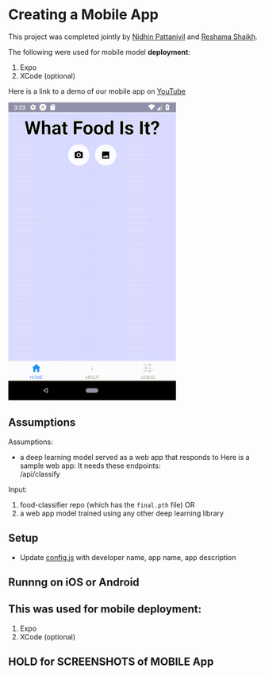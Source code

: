 # Creating a Mobile App 

This project was completed jointly by [Nidhin Pattaniyil](https://www.linkedin.com/in/nidhinpattaniyil/) and [Reshama Shaikh](https://reshamas.github.io).

The following were used for mobile model **deployment**:    
1.  Expo
2.  XCode (optional)

Here is a link to a demo of our mobile app on [YouTube](https://www.youtube.com/watch?v=7d2qFLeYvRc&t=1s)

![Demo](docs/images/demo.gif)



## Assumptions
Assumptions:  
- a deep learning model served as a web app that responds to 
Here is a sample web app:
It needs these endpoints:  
/api/classify

Input:  
1.  food-classifier repo (which has the `final.pth` file)
OR
2.  a web app model trained using any other deep learning library


## Setup 
- Update [config.js](https://github.com/npatta01/mobile-deep-learning-classifier/blob/master/config.js) with developer name, app name, app description
   
## Runnng on iOS or Android

## This was used for mobile deployment:  
1.  Expo
2.  XCode (optional)



## HOLD for SCREENSHOTS of MOBILE App






 
